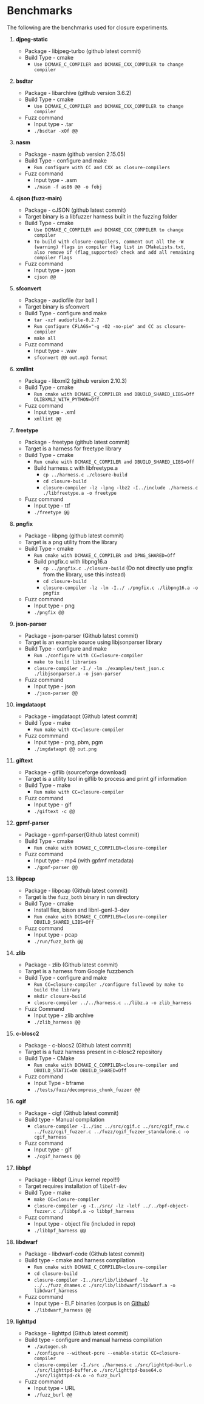 # Benchmarks

The following are the benchmarks used for closure experiments.

1. **djpeg-static**
    - Package - libjpeg-turbo (github latest commit)
    - Build Type - cmake
        - `Use DCMAKE_C_COMPILER and DCMAKE_CXX_COMPILER to change compiler`

2. **bsdtar**
    - Package - libarchive (github version 3.6.2)
    - Build Type - cmake 
        - `Use DCMAKE_C_COMPILER and DCMAKE_CXX_COMPILER to change compiler`
    - Fuzz command
        - Input type - .tar
        - `./bsdtar -xOf @@`

3. **nasm**
    - Package - nasm (github version 2.15.05)
    - Build Type - configure and make 
        - `Run configure with CC and CXX as closure-compilers`
    - Fuzz command
        - Input type - .asm
        - `./nasm -f as86 @@ -o fobj`

4. **cjson (fuzz-main)**
    - Package - cJSON (github latest commit)
    - Target binary is a libfuzzer harness built in the fuzzing folder
    - Build Type - cmake
        - `Use DCMAKE_C_COMPILER and DCMAKE_CXX_COMPILER to change compiler`
        - `To build with closure-compilers, comment out all the -W (warning) flags in compiler flag list
        in CMakeLists.txt, also remove if (flag_supported) check and add all remaining compiler flags`
    - Fuzz command
        - Input type - json
        - `cjson @@`


5. **sfconvert**
    - Package - audiofile (tar ball )
    - Target binary is sfconvert
    - Build Type - configure and make
        - `tar -xzf audiofile-0.2.7`
        - `Run configure CFLAGS="-g -O2 -no-pie" and CC as closure-compiler`
        - `make all`
    - Fuzz command
        - Input type - .wav
        - `sfconvert @@ out.mp3 format`

6. **xmllint**
    - Package - libxml2 (github version 2.10.3)
    - Build Type - cmake
        - `Run cmake with DCMAKE_C_COMPILER and DBUILD_SHARED_LIBS=Off DLIBXML2_WITH_PYTHON=Off`
    - Fuzz command 
        - Input type - .xml
        - `xmllint @@`

7. **freetype**
    - Package - freetype (github latest commit)
    - Target is a harness for freetype library
    - Build Type - cmake
        - `Run cmake with DCMAKE_C_COMPILER and DBUILD_SHARED_LIBS=Off`
        - Build harness.c with libfreetype.a
            - `cp ../harness.c ./closure-build`
            - `cd closure-build`
            - `closure-compiler -lz -lpng -lbz2 -I../include ./harness.c ./libfreetype.a -o freetype`
    - Fuzz command
        - Input type - ttf
        - `./freetype @@`

8. **pngfix**
    - Package - libpng (github latest commit)
    - Target is a png utility from the library
    - Build Type - cmake
        - `Run cmake with DCMAKE_C_COMPILER and DPNG_SHARED=Off`
        - Build pngfix.c with libpng16.a
            - `cp ../pngfix.c ./closure-build` (Do not directly use pngfix from the library, use this instead)
            - `cd closure-build`
            - `closure-compiler -lz -lm -I../ ./pngfix.c ./libpng16.a -o pngfix`
    - Fuzz command
        - Input type - png
        - `./pngfix @@`

9. **json-parser**
    - Package - json-parser (Github latest commit)
    - Target is an example source using libjsonparser library
    - Build Type - configure and make
        - `Run ./configure with CC=closure-compiler`
        - `make to build libraries`
        - `closure-compiler -I./ -lm ./examples/test_json.c ./libjsonparser.a -o json-parser`
    - Fuzz command
        - Input type - json
        - `./json-parser @@`

10. **imgdataopt**
    - Package - imgdataopt (Github latest commit)
    - Build Type - make
        - `Run make with CC=closure-compiler`
    - Fuzz commmand
        - Input type - png, pbm, pgm
        - `./imgdataopt @@ out.png`

11. **giftext**
    - Package - giflib (sourceforge download)
    - Target is a utility tool in giflib to process and print gif information
    - Build Type - make
        - `Run make with CC=closure-compiler`
    - Fuzz command
        - Input type - gif
        - `./giftext -c @@`

12. **gpmf-parser**
    - Package - gpmf-parser(Github latest commit)
    - Build Type - cmake
        - `Run cmake with DCMAKE_C_COMPILER=closure-compiler`
    - Fuzz command
        - Input type - mp4 (with gpfmf metadata)
        - `./gpmf-parser @@`

13. **libpcap**
    - Package - libpcap (Github latest commit)
    - Target is the `fuzz_both` binary in run directory
    - Build Type - cmake
        - Install flex, bison and libnl-genl-3-dev
        - `Run cmake with DCMAKE_C_COMPILER=closure-compiler DBUILD_SHARED_LIBS=Off`
    - Fuzz command
        - Input type - pcap
        - `./run/fuzz_both @@`

14. **zlib**
    - Package - zlib (Github latest commit)
    - Target is a harness from Google fuzzbench
    - Build Type - configure and make
        - `Run CC=closure-compiler ./configure followed by make to build the library`
        - `mkdir closure-build`
        - `closure-compiler ../../harness.c ../libz.a -o zlib_harness`
    - Fuzz Command
        - Input type - zlib archive
        - `./zlib_harness @@`

15. **c-blosc2**
    - Package - c-blocs2 (Github latest commit)
    - Target is a fuzz harness present in c-blosc2 repository
    - Build Type - CMake
        - `Run cmake with DCMAKE_C_COMPILER=closure-compiler and DBUILD_STATIC=On DBUILD_SHARED=Off`
    - Fuzz command
        - Input Type - bframe
        - `./tests/fuzz/decompress_chunk_fuzzer @@`

16. **cgif**
    - Package - cigf (Github latest commit)
    - Build type - Manual compilation
        - `closure-compiler -I../inc ../src/cgif.c ../src/cgif_raw.c ../fuzz/cgif_fuzzer.c ../fuzz/cgif_fuzzer_standalone.c -o cgif_harness`
    - Fuzz command
        - Input type - gif
        - `./cgif_harness @@`

17. **libbpf**
    - Package - libbpf (Linux kernel repo!!!)
    - Target requires installation of `libelf-dev`    
    - Build Type - make
        - `make CC=closure-compiler`
        - `closure-compiler -g -I../src/ -lz -lelf ../../bpf-object-fuzzer.c ./libbpf.a -o libbpf_harness`
    - Fuzz command
        - Input type - object file (included in repo)
        - `./libbpf_harness @@` 

18. **libdwarf**
    - Package - libdwarf-code (Github latest commit)
    - Build type - cmake and harness compilation
        - `Run cmake with DCMAKE_C_COMPILER=closure-compiler`
        - `cd closure-build`
        - `closure-compiler -I../src/lib/libdwarf -lz ../../fuzz_dnames.c ./src/lib/libdwarf/libdwarf.a -o libdwarf_harness`
    - Fuzz command
        - Input type - ELF binaries (corpus is on [Github](https://github.com/davea42/libdwarf-binary-samples/tree/master))
        - `./libdwarf_harness @@`

19. **lighttpd**
    - Package - lighttpd (Github latest commit)
    - Build type - configure and manual harness compilation
        - `./autogen.sh`
        - `./configure --without-pcre --enable-static CC=closure-compiler`
        - `closure-compiler -I./src ./harness.c ./src/lighttpd-burl.o ./src/lighttpd-buffer.o ./src/lighttpd-base64.o ./src/lighttpd-ck.o -o fuzz_burl`
    - Fuzz command
        - Input type - URL
        - `./fuzz_burl @@`